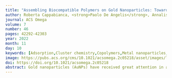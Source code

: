 ```yaml
---
title: "Assembling Biocompatible Polymers on Gold Nanoparticles: Toward a Rational Design of Particle Shape by Molecular Dynamics"
author: Roberta Cappabianca, <strong>Paolo De Angelis</strong>, Annalisa Cardellini, Eliodoro Chiavazzo, Pietro Asinari
journal: ACS Omega
volume: 7
number: 46
pages: 42292-42303
year: 2022
month: 11
day: 10
keywords: [Adsorption,Cluster chemistry,Copolymers,Metal nanoparticles,Oligomers]
image: https://pubs.acs.org/cms/10.1021/acsomega.2c05218/asset/images/large/ao2c05218_0008.jpeg
doi: https://doi.org/10.1021/acsomega.2c05218
abstract: Gold nanoparticles (AuNPs) have received great attention in a number of fields ranging from the energy sector to biomedical applications. As far as the latter is concerned, due to rapid renal clearance and a short lifetime in blood, AuNPs are often encapsulated in a poly(lactic-co-glycolic acid) (PLGA) matrix owing to its biocompatibility and biodegradability. A better understanding of the PLGA polymers on the AuNP surface is crucial to improve and optimize the above encapsulation process. In this study, we combine a number of computational approaches to explore the adsorption mechanisms of PLGA oligomers on a Au crystalline NP and to rationalize the PLGA coating process toward a more efficient design of the NP shape. Atomistic simulations supported by a recently developed unsupervised machine learning scheme show the temporal evolution and behavior of PLGA clusterization by tuning the oligomer concentration in aqueous solutions. Then, a detailed surface coverage analysis coupled with free energy landscape calculations sheds light on the anisotropic nature of PLGA adsorption onto the AuNP. Our results prove that the NP shape and topology may address and privilege specific sites of adsorption, such as the Au {1 1 1} crystal planes in selected NP samples. The modeling-based investigation suggested in this article offers a solid platform to guide the design of coated NPs.
---
```


